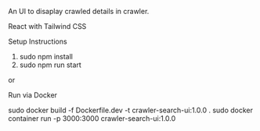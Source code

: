 An UI to disaplay crawled details in crawler. 

React with Tailwind CSS

Setup Instructions

1. sudo npm install
2. sudo npm run start

or

Run via Docker

sudo docker build -f Dockerfile.dev -t crawler-search-ui:1.0.0 .
sudo docker container run -p 3000:3000 crawler-search-ui:1.0.0
